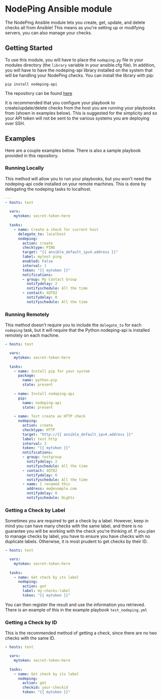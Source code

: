 # NodePing Ansible module

The NodePing Ansible module lets you create, get, update, and delete checks all
from Ansible! This means as you're setting up or modifying servers, you can also
manage your checks.

## Getting Started

To use this module, you will have to place the `nodeping.py` file in your
modules directory (the `library` variable in your ansible.cfg file). In addition,
you will have to have the nodeping-api library installed on the system that
will be handling your NodePing checks. You can install the library with pip:

`pip install nodeping-api`

The repository can be found [here](https://github.com/NodePing/python-nodeping-api)

It is recommended that you configure your playbook to create/update/delete checks
from the host you are running your playbooks from (shown in examples below). This is
suggested for the simplicity and so your API token will not be sent to the various
systems you are deploying over SSH.

## Examples

Here are a couple examples below. There is also a sample playbook provided in this
repository.

### Running Locally

This method will allow you to run your playbooks, but you won't need the nodeping-api 
code installed on your remote machines. This is done by delegating the nodeping tasks
to localhost.

``` yaml
---
- hosts: test
  
  vars:
    mytoken: secret-token-here
    
  tasks:
    - name: Create a check for current host
      delegate_to: localhost
      nodeping:
        action: create
        checktype: PING
        target: "{{ ansible_default_ipv4.address }}"
        label: mytest ping
        enabled: False
        interval: 1
        token: "{{ mytoken }}"
        notifications:
        - group: My Contact Group
          notifydelay: 2
          notifyschedule: All the time
        - contact: 4QT82
          notifydelay: 0
          notifyschedule: All the time
```

### Running Remotely

This method doesn't require you to include the `delegate_to` for each `nodeping` task,
but it will require that the Python nodeping-api is installed remotely on each machine.

``` yaml
- hosts: test

  vars:
    mytoken: secret-token-here
    
  tasks:
    - name: Install pip for your system
      package:
        name: python-pip
        state: present
        
    - name: Install nodeping-api
      pip:
        name: nodeping-api
        state: present
        
    - name: Test create an HTTP check
      nodeping:
        action: create
        checktype: HTTP
        target: "http://{{ ansible_default_ipv4.address }}"
        label: test http
        interval: 3
        token: "{{ mytoken }}"
        notifications:
        - group: testgroup
          notifydelay: 2
          notifyschedule: All the time
        - contact: 4QT82
          notifydelay: 0
          notifyschedule: All the time
        - name: I renamed this
          address: me@example.com
          notifydelay: 0
          notifyschedule: Nights
```

### Getting a Check by Label

Sometimes you are required to get a check by a label. However, keep in mind
you can have many checks with the same label, and there is no guarantee you
will be working with the check you're thinking of. If you plan to manage
checks by label, you have to ensure you have checks with no duplicate labels.
Otherwise, it is most prudent to get checks by their ID.

``` yaml
- hosts: test

  vars:
    mytoken: secret-token-here
    
  tasks:
    - name: Get check by its label
      nodeping:
        action: get
        label: my-checks-label
        token: "{{ mytoken }}"
```

You can then register the result and use the information you retrieved. There
is an example of this in the example playbook `test_nodeping.yml`

### Getting a Check by ID

This is the recommended method of getting a check, since there are no two
checks with the same ID.

``` yaml
- hosts: test

  vars:
    mytoken: secret-token-here
    
  tasks:
    - name: Get check by its label
      nodeping:
        action: get
        checkid: your-checkid
        token: "{{ mytoken }}"
```
